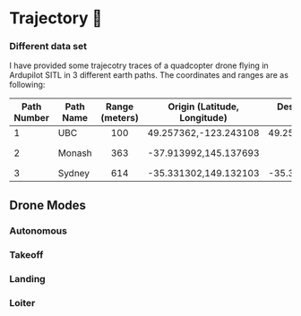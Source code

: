 # Trajectory :rocket:
### Different data set 
I have provided some trajecotry traces of a quadcopter drone flying in Ardupilot SITL in 3 different earth paths.
The coordinates and ranges are as following:

| Path Number | Path Name   | Range (meters) | Origin (Latitude, Longitude) | Destination (Latitude, Longitude) |
|-------------|-------------|:--------------:|:----------------------------:|:---------------------------------:|
|      1      |     UBC     |            100 |     49.257362,-123.243108    |       49.256881,-123.241939       |
|      2      |    Monash   |            363 |     -37.913992,145.137693    |       -37.911437, 145.140270      |
|      3      |    Sydney   |            614 |     -35.331302,149.132103    |       -35.325863,149.121588       |


## Drone Modes
### Autonomous
### Takeoff
### Landing
### Loiter

